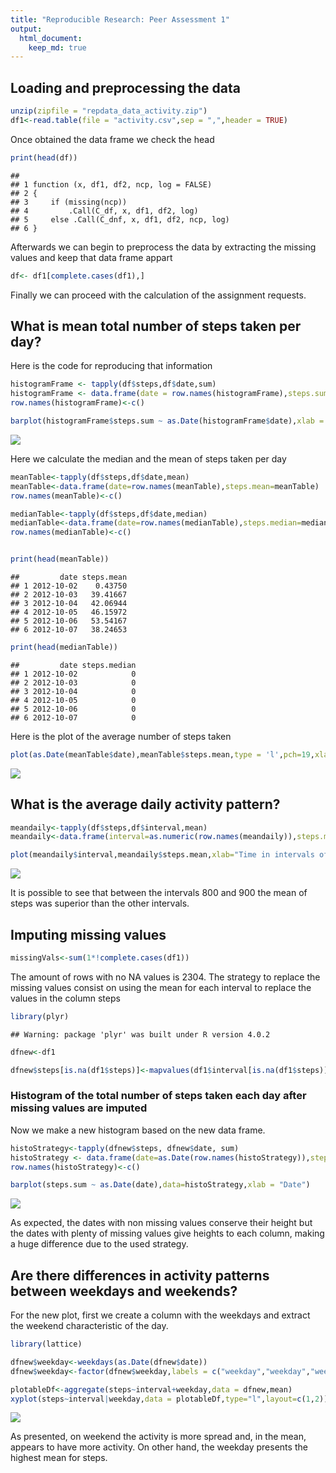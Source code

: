 ```yaml
---
title: "Reproducible Research: Peer Assessment 1"
output: 
  html_document:
    keep_md: true
---
```



## Loading and preprocessing the data



```r
unzip(zipfile = "repdata_data_activity.zip")
df1<-read.table(file = "activity.csv",sep = ",",header = TRUE)
```

Once obtained the data frame we check the head


```r
print(head(df))
```

```
##                                               
## 1 function (x, df1, df2, ncp, log = FALSE)    
## 2 {                                           
## 3     if (missing(ncp))                       
## 4         .Call(C_df, x, df1, df2, log)       
## 5     else .Call(C_dnf, x, df1, df2, ncp, log)
## 6 }
```

Afterwards we can begin to preprocess the data by extracting the missing values and keep that data frame appart


```r
df<- df1[complete.cases(df1),]
```

Finally we can proceed with the calculation of the assignment requests.

## What is mean total number of steps taken per day?


Here is the code for reproducing that information


```r
histogramFrame <- tapply(df$steps,df$date,sum)
histogramFrame <- data.frame(date = row.names(histogramFrame),steps.sum=histogramFrame)
row.names(histogramFrame)<-c()

barplot(histogramFrame$steps.sum ~ as.Date(histogramFrame$date),xlab = "Date", main = "Histogram of total number of \nsteps taken each day",ylab = "Total of steps per day")
```

![](PA1_template_files/figure-html/histoSteps-1.png)<!-- -->
 

 Here we calculate the median and the mean of steps taken per day
 
 
 ```r
 meanTable<-tapply(df$steps,df$date,mean)
 meanTable<-data.frame(date=row.names(meanTable),steps.mean=meanTable)
 row.names(meanTable)<-c()
 
 medianTable<-tapply(df$steps,df$date,median)
 medianTable<-data.frame(date=row.names(medianTable),steps.median=medianTable)
 row.names(medianTable)<-c()
 
 
 print(head(meanTable))
 ```
 
 ```
 ##         date steps.mean
 ## 1 2012-10-02    0.43750
 ## 2 2012-10-03   39.41667
 ## 3 2012-10-04   42.06944
 ## 4 2012-10-05   46.15972
 ## 5 2012-10-06   53.54167
 ## 6 2012-10-07   38.24653
 ```
 
 ```r
 print(head(medianTable))
 ```
 
 ```
 ##         date steps.median
 ## 1 2012-10-02            0
 ## 2 2012-10-03            0
 ## 3 2012-10-04            0
 ## 4 2012-10-05            0
 ## 5 2012-10-06            0
 ## 6 2012-10-07            0
 ```
 

Here is the plot of the average number of steps taken


```r
plot(as.Date(meanTable$date),meanTable$steps.mean,type = 'l',pch=19,xlab = 'Date',ylab = "Daily mean steps")
```

![](PA1_template_files/figure-html/seriesTimeAvSteps-1.png)<!-- -->

## What is the average daily activity pattern?




```r
meandaily<-tapply(df$steps,df$interval,mean)
meandaily<-data.frame(interval=as.numeric(row.names(meandaily)),steps.mean=meandaily)

plot(meandaily$interval,meandaily$steps.mean,xlab="Time in intervals of 5 minutes",ylab = "Mean of steps",pch=19,type = 'l')
```

![](PA1_template_files/figure-html/seriesTime-1.png)<!-- -->

It is possible to see that between the intervals 800 and 900 the mean of steps was superior than the other intervals.

## Imputing missing values




```r
missingVals<-sum(1*!complete.cases(df1))
```

The amount of rows with no NA values is 2304. The strategy to replace the missing values consist on using the mean for each interval to replace the values in the column steps


```r
library(plyr)
```

```
## Warning: package 'plyr' was built under R version 4.0.2
```

```r
dfnew<-df1

dfnew$steps[is.na(df1$steps)]<-mapvalues(df1$interval[is.na(df1$steps)],meandaily$interval,meandaily$steps.mean)
```

### Histogram of the total number of steps taken each day after missing values are imputed


Now we make a new histogram based on the new data frame.


```r
histoStrategy<-tapply(dfnew$steps, dfnew$date, sum)
histoStrategy <- data.frame(date=as.Date(row.names(histoStrategy)),steps.sum=histoStrategy)
row.names(histoStrategy)<-c()

barplot(steps.sum ~ as.Date(date),data=histoStrategy,xlab = "Date")
```

![](PA1_template_files/figure-html/histogramStrategy-1.png)<!-- -->
 
 As expected, the dates with non missing values conserve their height but the dates with plenty of missing values give heights to each column, making a huge difference due to the used strategy. 
 
 

## Are there differences in activity patterns between weekdays and weekends?


For the new plot, first we create a column with the weekdays and extract the weekend characteristic of the day.
 
 
 
 ```r
 library(lattice)
 
 dfnew$weekday<-weekdays(as.Date(dfnew$date))
 dfnew$weekday<-factor(dfnew$weekday,labels = c("weekday","weekday","weekday","weekday","weekday","weekend","weekend"),levels=unique(dfnew$weekday))
 
 plotableDf<-aggregate(steps~interval+weekday,data = dfnew,mean)
 xyplot(steps~interval|weekday,data = plotableDf,type="l",layout=c(1,2))
 ```
 
 ![](PA1_template_files/figure-html/weekdaysPlot-1.png)<!-- -->

As presented, on weekend the activity is more spread and, in the mean, appears to have more activity. On other hand, the weekday presents the highest mean for steps.
